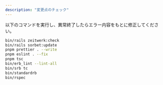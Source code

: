 ```yaml
---
description: "変更点のチェック"
---
```


以下のコマンドを実行し、異常終了したらエラー内容をもとに修正してください。

```bash
bin/rails zeitwerk:check
bin/rails sorbet:update
pnpm prettier . --write
pnpm eslint . --fix
pnpm tsc
bin/erb_lint --lint-all
bin/srb tc
bin/standardrb
bin/rspec
```

